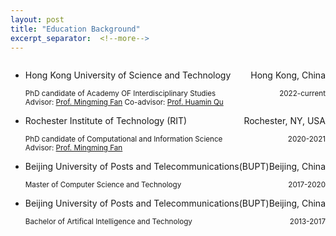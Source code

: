 ```yaml
---
layout: post
title: "Education Background"
excerpt_separator:  <!--more-->
---
```

<ul style="list-style-type: disc">
<li>
       <div style="display: flex; justify-content: space-between;"> 
        <p>Hong Kong University of Science and Technology </p>
        <p>Hong Kong, China</p>
        </div>
        <div style="display: flex; justify-content: space-between;">
        <small>PhD candidate of Academy OF Interdisciplinary Studies</small>
        <small>2022-current</small>
        </div>
        <small>Advisor: <a href="https://www.mingmingfan.com/">Prof. Mingming Fan</a> 
               Co-advisor: <a href="http://huamin.org/" >Prof. Huamin Qu </a>
        </small>
</li>

<li>
       <div style="display: flex; justify-content: space-between;"> 
        <p>Rochester Institute of Technology (RIT) </p>
        <p>Rochester, NY, USA</p>
        </div>
        <div style="display: flex; justify-content: space-between;">
        <small>PhD candidate of Computational and Information Science</small>
        <small>2020-2021</small>
        </div>
        <small>Advisor: <a href="https://www.mingmingfan.com/">Prof. Mingming Fan</a> 
        </small>
</li>
<li>
       <div style="display: flex; justify-content: space-between;"> 
        <p>Beijing University of Posts and Telecommunications(BUPT)</p>
        <p>Beijing, China</p>
        </div>
        <div style="display: flex; justify-content: space-between;">
        <small>Master of Computer Science and Technology</small>
        <small>2017-2020</small>
        </div>
</li>
<li>
       <div style="display: flex; justify-content: space-between;"> 
        <p>Beijing University of Posts and Telecommunications(BUPT)</p>
        <p>Beijing, China</p>
        </div>
        <div style="display: flex; justify-content: space-between;">
        <small>Bachelor of Artifical Intelligence and Technology</small>
        <small>2013-2017</small>
        </div>
</li>
</ul>


